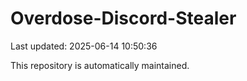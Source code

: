 # Overdose-Discord-Stealer

Last updated: 2025-06-14 10:50:36

This repository is automatically maintained.
